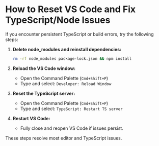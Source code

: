 # How to Reset VS Code and Fix TypeScript/Node Issues

If you encounter persistent TypeScript or build errors, try the following steps:

1. **Delete node_modules and reinstall dependencies:**

   ```sh
   rm -rf node_modules package-lock.json && npm install
   ```

2. **Reload the VS Code window:**

   - Open the Command Palette (`Cmd+Shift+P`)
   - Type and select: `Developer: Reload Window`

3. **Reset the TypeScript server:**

   - Open the Command Palette (`Cmd+Shift+P`)
   - Type and select: `TypeScript: Restart TS server`

4. **Restart VS Code:**
   - Fully close and reopen VS Code if issues persist.

These steps resolve most editor and TypeScript issues.
